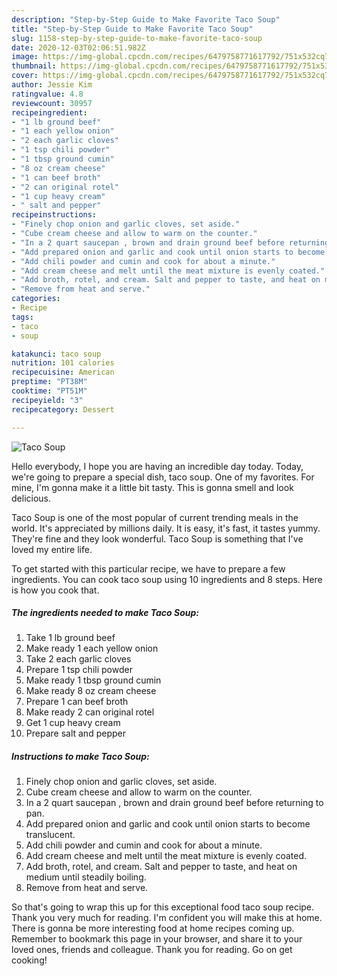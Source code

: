 ```yaml
---
description: "Step-by-Step Guide to Make Favorite Taco Soup"
title: "Step-by-Step Guide to Make Favorite Taco Soup"
slug: 1158-step-by-step-guide-to-make-favorite-taco-soup
date: 2020-12-03T02:06:51.982Z
image: https://img-global.cpcdn.com/recipes/6479758771617792/751x532cq70/taco-soup-recipe-main-photo.jpg
thumbnail: https://img-global.cpcdn.com/recipes/6479758771617792/751x532cq70/taco-soup-recipe-main-photo.jpg
cover: https://img-global.cpcdn.com/recipes/6479758771617792/751x532cq70/taco-soup-recipe-main-photo.jpg
author: Jessie Kim
ratingvalue: 4.8
reviewcount: 30957
recipeingredient:
- "1 lb ground beef"
- "1 each yellow onion"
- "2 each garlic cloves"
- "1 tsp chili powder"
- "1 tbsp ground cumin"
- "8 oz cream cheese"
- "1 can beef broth"
- "2 can original rotel"
- "1 cup heavy cream"
- " salt and pepper"
recipeinstructions:
- "Finely chop onion and garlic cloves, set aside."
- "Cube cream cheese and allow to warm on the counter."
- "In a 2 quart saucepan , brown and drain ground beef before returning to pan."
- "Add prepared onion and garlic and cook until onion starts to become translucent."
- "Add chili powder and cumin and cook for about a minute."
- "Add cream cheese and melt until the meat mixture is evenly coated."
- "Add broth, rotel, and cream. Salt and pepper to taste, and heat on medium until steadily boiling."
- "Remove from heat and serve."
categories:
- Recipe
tags:
- taco
- soup

katakunci: taco soup 
nutrition: 101 calories
recipecuisine: American
preptime: "PT38M"
cooktime: "PT51M"
recipeyield: "3"
recipecategory: Dessert

---
```



![Taco Soup](https://img-global.cpcdn.com/recipes/6479758771617792/751x532cq70/taco-soup-recipe-main-photo.jpg)

Hello everybody, I hope you are having an incredible day today. Today, we're going to prepare a special dish, taco soup. One of my favorites. For mine, I'm gonna make it a little bit tasty. This is gonna smell and look delicious.

Taco Soup is one of the most popular of current trending meals in the world. It's appreciated by millions daily. It is easy, it's fast, it tastes yummy. They're fine and they look wonderful. Taco Soup is something that I've loved my entire life.




To get started with this particular recipe, we have to prepare a few ingredients. You can cook taco soup using 10 ingredients and 8 steps. Here is how you cook that.

<!--inarticleads1-->

##### The ingredients needed to make Taco Soup:

1. Take 1 lb ground beef
1. Make ready 1 each yellow onion
1. Take 2 each garlic cloves
1. Prepare 1 tsp chili powder
1. Make ready 1 tbsp ground cumin
1. Make ready 8 oz cream cheese
1. Prepare 1 can beef broth
1. Make ready 2 can original rotel
1. Get 1 cup heavy cream
1. Prepare  salt and pepper




<!--inarticleads2-->

##### Instructions to make Taco Soup:

1. Finely chop onion and garlic cloves, set aside.
1. Cube cream cheese and allow to warm on the counter.
1. In a 2 quart saucepan , brown and drain ground beef before returning to pan.
1. Add prepared onion and garlic and cook until onion starts to become translucent.
1. Add chili powder and cumin and cook for about a minute.
1. Add cream cheese and melt until the meat mixture is evenly coated.
1. Add broth, rotel, and cream. Salt and pepper to taste, and heat on medium until steadily boiling.
1. Remove from heat and serve.




So that's going to wrap this up for this exceptional food taco soup recipe. Thank you very much for reading. I'm confident you will make this at home. There is gonna be more interesting food at home recipes coming up. Remember to bookmark this page in your browser, and share it to your loved ones, friends and colleague. Thank you for reading. Go on get cooking!
